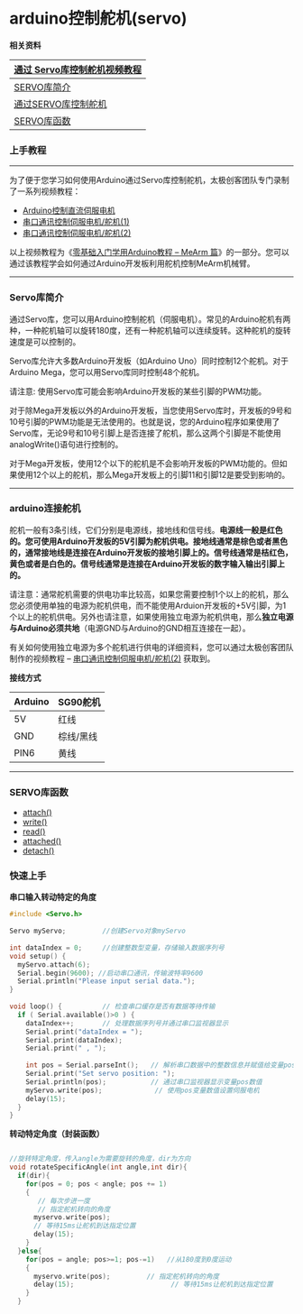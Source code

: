 # arduino控制舵机(servo)

**相关资料**

| [通过 Servo库控制舵机视频教程](http://www.taichi-maker.com/homepage/reference-index/arduino-library-index/servo-library/#tutorial) |
| ------------------------------------------------------------ |
| [SERVO库简介](http://www.taichi-maker.com/homepage/reference-index/arduino-library-index/servo-library/#intro) |
| [通过SERVO库控制舵机](http://www.taichi-maker.com/homepage/reference-index/arduino-library-index/servo-library/#circuit) |
| [SERVO库函数](http://www.taichi-maker.com/homepage/reference-index/arduino-library-index/servo-library/#function) |



### 上手教程

------

为了便于您学习如何使用Arduino通过Servo库控制舵机，太极创客团队专门录制了一系列视频教程：

- [Arduino控制直流伺服电机](http://www.taichi-maker.com/homepage/arduino-tutorial-index/mearm-index/mearm-2-servo/)
- [串口通讯控制伺服电机/舵机(1)](http://www.taichi-maker.com/homepage/arduino-tutorial-index/mearm-index/mearm-5-serial-servo-1/)
- [串口通讯控制伺服电机/舵机(2)](http://www.taichi-maker.com/homepage/arduino-tutorial-index/mearm-index/mearm-6-serial-servo-2/)

以上视频教程为《[零基础入门学用Arduino教程 – MeArm 篇](http://www.taichi-maker.com/homepage/arduino-tutorial-index/mearm-index/)》的一部分。您可以通过该教程学会如何通过Arduino开发板利用舵机控制MeArm机械臂。



------

### Servo库简介

通过Servo库，您可以用Arduino控制舵机（伺服电机）。常见的Arduino舵机有两种，一种舵机轴可以旋转180度，还有一种舵机轴可以连续旋转。这种舵机的旋转速度是可以控制的。

Servo库允许大多数Arduino开发板（如Arduino Uno）同时控制12个舵机。对于Arduino Mega，您可以用Servo库同时控制48个舵机。

请注意: 使用Servo库可能会影响Arduino开发板的某些引脚的PWM功能。

对于除Mega开发板以外的Arduino开发板，当您使用Servo库时，开发板的9号和10号引脚的PWM功能是无法使用的。也就是说，您的Arduino程序如果使用了Servo库，无论9号和10号引脚上是否连接了舵机，那么这两个引脚是不能使用analogWrite()语句进行控制的。

对于Mega开发板，使用12个以下的舵机是不会影响开发板的PWM功能的。但如果使用12个以上的舵机，那么Mega开发板上的引脚11和引脚12是要受到影响的。



------

### arduino连接舵机

舵机一般有3条引线，它们分别是电源线，接地线和信号线。**电源线一般是红色的。您可使用Arduino开发板的5V引脚为舵机供电。接地线通常是棕色或者黑色的，通常接地线是连接在Arduino开发板的接地引脚上的。信号线通常是桔红色，黄色或者是白色的。信号线通常是连接在Arduino开发板的数字输入输出引脚上的。**

请注意：通常舵机需要的供电功率比较高，如果您需要控制1个以上的舵机，那么您必须使用单独的电源为舵机供电，而不能使用Arduion开发板的+5V引脚，为1个以上的舵机供电。另外也请注意，如果使用独立电源为舵机供电，那么**独立电源与Arduino必须共地**（电源GND与Arduino的GND相互连接在一起）。

有关如何使用独立电源为多个舵机进行供电的详细资料，您可以通过太极创客团队制作的视频教程 – [串口通讯控制伺服电机/舵机(2)](http://www.taichi-maker.com/homepage/arduino-tutorial-index/mearm-index/mearm-6-serial-servo-2/) 获取到。



**接线方式**


| Arduino | SG90舵机  |
| ------- | --------- |
| 5V      | 红线      |
| GND     | 棕线/黑线 |
| PIN6    | 黄线      |



------

### SERVO库函数

- [attach()](http://www.taichi-maker.com/homepage/reference-index/arduino-library-index/servo-library/servo-attach/)
- [write()](http://www.taichi-maker.com/homepage/reference-index/arduino-library-index/servo-library/servo-write/)
- [read()](http://www.taichi-maker.com/homepage/reference-index/arduino-library-index/servo-library/servo-read/)
- [attached()](http://www.taichi-maker.com/homepage/reference-index/arduino-library-index/servo-library/servo-attached/)
- [detach()](http://www.taichi-maker.com/homepage/reference-index/arduino-library-index/servo-library/servo-detach/)





### 快速上手

**串口输入转动特定的角度**

```c++
#include <Servo.h>
 
Servo myServo;         //创建Servo对象myServo
 
int dataIndex = 0;     //创建整数型变量，存储输入数据序列号
void setup() {
  myServo.attach(6);
  Serial.begin(9600); //启动串口通讯，传输波特率9600
  Serial.println("Please input serial data.");
}
 
void loop() {          // 检查串口缓存是否有数据等待传输 
  if ( Serial.available()>0 ) {  
    dataIndex++;       // 处理数据序列号并通过串口监视器显示
    Serial.print("dataIndex = ");
    Serial.print(dataIndex);
    Serial.print(" , ");      
    
    int pos = Serial.parseInt();   // 解析串口数据中的整数信息并赋值给变量pos
    Serial.print("Set servo position: ");
    Serial.println(pos);           // 通过串口监视器显示变量pos数值
    myServo.write(pos);             // 使用pos变量数值设置伺服电机
    delay(15);
  }
}
```



**转动特定角度（封装函数）**

```c++

//旋转特定角度，传入angle为需要旋转的角度，dir为方向
void rotateSpecificAngle(int angle,int dir){
  if(dir){
    for(pos = 0; pos < angle; pos += 1)  
    {         
       // 每次步进一度   
       // 指定舵机转向的角度                                        
      myservo.write(pos);
      // 等待15ms让舵机到达指定位置        
      delay(15);                       
    }  
  }else{
    for(pos = angle; pos>=1; pos-=1)   //从180度到0度运动  
    {                                
      myservo.write(pos);         // 指定舵机转向的角度
      delay(15);                        // 等待15ms让舵机到达指定位置
    }
  }
```


